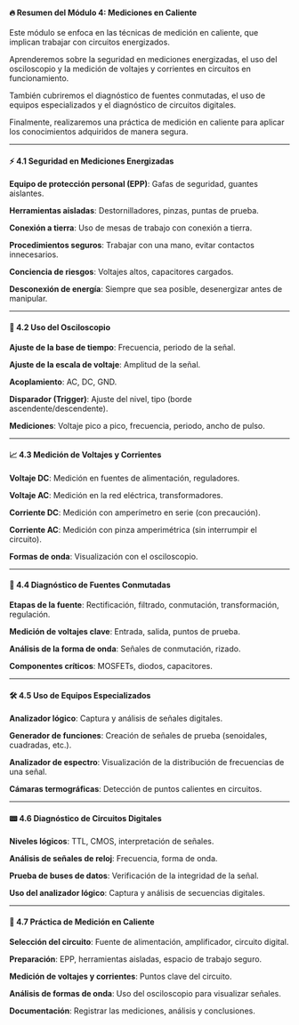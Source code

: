 #### 🔥 Resumen del Módulo 4: Mediciones en Caliente

<p class="fragment" data-fragment-index="1" style="text-align: left;">
  Este módulo se enfoca en las técnicas de medición en caliente, que implican trabajar con circuitos energizados.
</p>
<p class="fragment" data-fragment-index="2" style="text-align: left;">
  Aprenderemos sobre la seguridad en mediciones energizadas, el uso del osciloscopio y la medición de voltajes y corrientes en circuitos en funcionamiento.
</p>
<p class="fragment" data-fragment-index="3" style="text-align: left;">
  También cubriremos el diagnóstico de fuentes conmutadas, el uso de equipos especializados y el diagnóstico de circuitos digitales.
</p>
<p class="fragment" data-fragment-index="4" style="text-align: left;">
  Finalmente, realizaremos una práctica de medición en caliente para aplicar los conocimientos adquiridos de manera segura.
</p>

---

#### ⚡ 4.1 Seguridad en Mediciones Energizadas

<p class="fragment" data-fragment-index="1" style="text-align: left;">
  <strong>Equipo de protección personal (EPP)</strong>: Gafas de seguridad, guantes aislantes.
</p>
<p class="fragment" data-fragment-index="2" style="text-align: left;">
  <strong>Herramientas aisladas</strong>: Destornilladores, pinzas, puntas de prueba.
</p>
<p class="fragment" data-fragment-index="3" style="text-align: left;">
  <strong>Conexión a tierra</strong>: Uso de mesas de trabajo con conexión a tierra.
</p>
<p class="fragment" data-fragment-index="4" style="text-align: left;">
  <strong>Procedimientos seguros</strong>: Trabajar con una mano, evitar contactos innecesarios.
</p>
<p class="fragment" data-fragment-index="5" style="text-align: left;">
  <strong>Conciencia de riesgos</strong>: Voltajes altos, capacitores cargados.
</p>
<p class="fragment" data-fragment-index="6" style="text-align: left;">
  <strong>Desconexión de energía</strong>: Siempre que sea posible, desenergizar antes de manipular.
</p>

---

#### 🔬 4.2 Uso del Osciloscopio

<p class="fragment" data-fragment-index="1" style="text-align: left;">
  <strong>Ajuste de la base de tiempo</strong>: Frecuencia, periodo de la señal.
</p>
<p class="fragment" data-fragment-index="2" style="text-align: left;">
  <strong>Ajuste de la escala de voltaje</strong>: Amplitud de la señal.
</p>
<p class="fragment" data-fragment-index="3" style="text-align: left;">
  <strong>Acoplamiento</strong>: AC, DC, GND.
</p>
<p class="fragment" data-fragment-index="4" style="text-align: left;">
  <strong>Disparador (Trigger)</strong>: Ajuste del nivel, tipo (borde ascendente/descendente).
</p>
<p class="fragment" data-fragment-index="5" style="text-align: left;">
  <strong>Mediciones</strong>: Voltaje pico a pico, frecuencia, periodo, ancho de pulso.
</p>

---

#### 📈 4.3 Medición de Voltajes y Corrientes

<p class="fragment" data-fragment-index="1" style="text-align: left;">
  <strong>Voltaje DC</strong>: Medición en fuentes de alimentación, reguladores.
</p>
<p class="fragment" data-fragment-index="2" style="text-align: left;">
  <strong>Voltaje AC</strong>: Medición en la red eléctrica, transformadores.
</p>
<p class="fragment" data-fragment-index="3" style="text-align: left;">
  <strong>Corriente DC</strong>: Medición con amperímetro en serie (con precaución).
</p>
<p class="fragment" data-fragment-index="4" style="text-align: left;">
  <strong>Corriente AC</strong>: Medición con pinza amperimétrica (sin interrumpir el circuito).
</p>
<p class="fragment" data-fragment-index="5" style="text-align: left;">
  <strong>Formas de onda</strong>: Visualización con el osciloscopio.
</p>

---

#### 🔌 4.4 Diagnóstico de Fuentes Conmutadas

<p class="fragment" data-fragment-index="1" style="text-align: left;">
  <strong>Etapas de la fuente</strong>: Rectificación, filtrado, conmutación, transformación, regulación.
</p>
<p class="fragment" data-fragment-index="2" style="text-align: left;">
  <strong>Medición de voltajes clave</strong>: Entrada, salida, puntos de prueba.
</p>
<p class="fragment" data-fragment-index="3" style="text-align: left;">
  <strong>Análisis de la forma de onda</strong>: Señales de conmutación, rizado.
</p>
<p class="fragment" data-fragment-index="4" style="text-align: left;">
  <strong>Componentes críticos</strong>: MOSFETs, diodos, capacitores.
</p>

---

#### 🛠️ 4.5 Uso de Equipos Especializados

<p class="fragment" data-fragment-index="1" style="text-align: left;">
  <strong>Analizador lógico</strong>: Captura y análisis de señales digitales.
</p>
<p class="fragment" data-fragment-index="2" style="text-align: left;">
  <strong>Generador de funciones</strong>: Creación de señales de prueba (senoidales, cuadradas, etc.).
</p>
<p class="fragment" data-fragment-index="3" style="text-align: left;">
  <strong>Analizador de espectro</strong>: Visualización de la distribución de frecuencias de una señal.
</p>
<p class="fragment" data-fragment-index="4" style="text-align: left;">
  <strong>Cámaras termográficas</strong>: Detección de puntos calientes en circuitos.
</p>

---

#### 📟 4.6 Diagnóstico de Circuitos Digitales

<p class="fragment" data-fragment-index="1" style="text-align: left;">
  <strong>Niveles lógicos</strong>: TTL, CMOS, interpretación de señales.
</p>
<p class="fragment" data-fragment-index="2" style="text-align: left;">
  <strong>Análisis de señales de reloj</strong>: Frecuencia, forma de onda.
</p>
<p class="fragment" data-fragment-index="3" style="text-align: left;">
  <strong>Prueba de buses de datos</strong>: Verificación de la integridad de la señal.
</p>
<p class="fragment" data-fragment-index="4" style="text-align: left;">
  <strong>Uso del analizador lógico</strong>: Captura y análisis de secuencias digitales.
</p>

---

#### 🧪 4.7 Práctica de Medición en Caliente

<p class="fragment" data-fragment-index="1" style="text-align: left;">
  <strong>Selección del circuito</strong>: Fuente de alimentación, amplificador, circuito digital.
</p>
<p class="fragment" data-fragment-index="2" style="text-align: left;">
  <strong>Preparación</strong>: EPP, herramientas aisladas, espacio de trabajo seguro.
</p>
<p class="fragment" data-fragment-index="3" style="text-align: left;">
  <strong>Medición de voltajes y corrientes</strong>: Puntos clave del circuito.
</p>
<p class="fragment" data-fragment-index="4" style="text-align: left;">
  <strong>Análisis de formas de onda</strong>: Uso del osciloscopio para visualizar señales.
</p>
<p class="fragment" data-fragment-index="5" style="text-align: left;">
  <strong>Documentación</strong>: Registrar las mediciones, análisis y conclusiones.
</p>